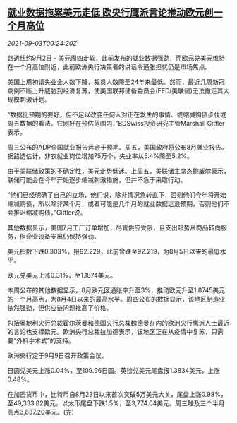 <!--1630629062000-->
[就业数据拖累美元走低 欧央行鹰派言论推动欧元创一个月高位](https://cn.reuters.com/article/global-forex-0902-thur-idCNKBS2FZ00Y)
------

<div><i>2021-09-03T00:24:20Z</i></div><p>路透纽约9月2日 - 美元周四走软，此前发布的就业数据强劲，而欧元兑美元维持在一个月高位附近，此前欧洲央行决策者的讲话令通胀担忧仍是市场焦点。</p><p>美国上周初请失业金人数下降，裁员人数降至24年来最低。然而，最近几周新冠病例不断上升威胁到经济复苏，使美国联邦储备委员会(FED/美联储)无法撤走其大规模刺激计划。</p><p>“数据比预期的要好，但不足以改变任何人对正在发生的事情、或缩减购债步伐或周五数据的看法。它刚好在预估范围内，”BDSwiss投资研究主管Marshall Gittler表示。</p><p>周三公布的ADP全国就业报告远逊于预期。周五，美国政府将公布8月就业报告。据路透估计，非农就业岗位增加75万个，失业率从5.4%降至5.2%。</p><p>由于美联储政策的不确定性，美元走势低迷。上周五，美联储主席杰鲍威尔表示，联储可能会在今年开始逐步缩减刺激措施，但并不急于采取行动。</p><p>“他们已经明确了自己的立场，他们说，除非情况急转直下，否则他们今年将开始缩减购债，所以除非某个月，或者可能是几个月的就业数据远逊预期，否则他们不会推迟缩减购债，”Gittler说。</p><p>其他数据显示，美国7月工厂订单增加，尽管供应受限，且支出趋势从商品转向服务，但企业设备支出仍保持强劲。</p><p>美元指数下跌0.303%，报92.229，此前曾跌至92.219，为8月5日以来的最低水平。</p><p>欧元兑美元上涨0.31%，至1.1874美元。</p><p>本周公布的其他数据显示，8月欧元区通胀率升至3%，推动欧元升至1.8745美元的一个月高点，为8月4日以来的最高水平。周四公布的数据显示，该地区制造业依然强劲，但供应链问题推高了价格。</p><p>包括奥地利央行总裁霍尔茨曼和德国央行总裁魏德曼在内的欧洲央行鹰派人士最近的言论也支撑欧元。欧洲央行总裁拉加德表示，该地区正在从疫情中复苏，只需要“外科手术式”的支持。</p><p>欧洲央行定于9月9日召开政策会议。</p><p>日圆兑美元上涨0.04%，至109.96日圆。英镑兑美元尾盘报1.3834美元，上涨0.48%。</p><p>在加密货币中，比特币自8月23日以来首次突破5万美元大关，尾盘上涨0.98%，至49,333.82美元。以太币尾盘下跌1.5%，至3,774.04美元。周三触及三个半月高点3,837.20美元。(完)</p>
